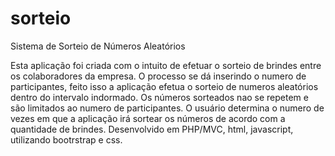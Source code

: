 # sorteio
Sistema de Sorteio de Números Aleatórios

Esta aplicação foi criada com o intuito de efetuar o sorteio de brindes entre os colaboradores da empresa.
O processo se dá inserindo o numero de participantes, feito isso a aplicação efetua o sorteio de numeros aleatórios dentro do intervalo indormado.
Os números sorteados nao se repetem e são limitados ao numero de participantes.
O usuário determina o numero de vezes em que a aplicação irá sortear os números de acordo com a quantidade de brindes.
Desenvolvido em PHP/MVC, html, javascript, utilizando bootrstrap e css.

